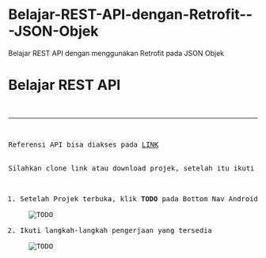 # Belajar-REST-API-dengan-Retrofit---JSON-Objek
Belajar REST API dengan menggunakan Retrofit pada JSON Objek
<h1>Belajar REST API</h1>
<br>
<hr>
<br>
<pre>
Referensi API bisa diakses pada <a href="https://farizdotid.com/blog/dokumentasi-api-purwakarta/?fbclid=IwAR0OPxAOi5mZXeLYUSSCDCvXXWm0kmPYk4VJBB3TmlJcMDhVzB5qfuvbRfE">LINK</a>
<br>
Silahkan clone link atau download projek, setelah itu ikuti langkah-langkah berikut untuk mempelajari REST API Show Data :  
<ol>
  <li>Setelah Projek terbuka, klik <strong>TODO</strong> pada Bottom Nav Android Studio</li>
  <img src="https://gdurl.com/crCg" alt="TODO">
  <li>Ikuti langkah-langkah pengerjaan yang tersedia</li>
  <img src="https://gdurl.com/6UrP" alt="TODO">
</ol> 
</pre>
